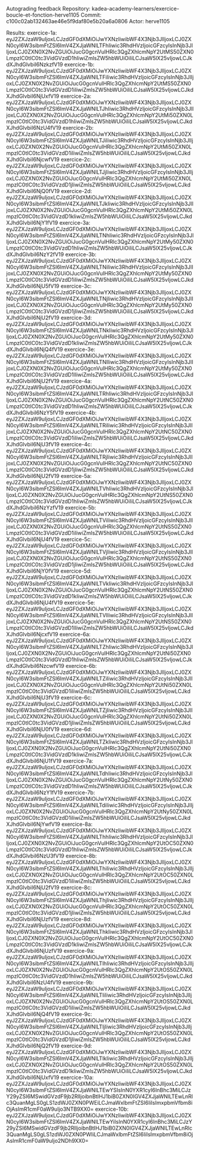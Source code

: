Autograding feedback
Repository: kadea-academy-learners/exercice-boucle-et-fonction-herve1105
Commit: c100c02ab132463ae46e5f9daf80e5b20a6a0806
Actor: herve1105

Results:
exercice-1a: eyJ2ZXJzaW9uIjoxLCJzdGF0dXMiOiJwYXNzIiwibWF4X3Njb3JlIjoxLCJ0ZXN0cyI6W3sibmFtZSI6ImV4ZXJjaWNlLTFhIiwic3RhdHVzIjoicGFzcyIsInNjb3JlIjoxLCJ0ZXN0X2NvZGUiOiJucG0gcnVuIHRlc3QgZXhlcmNpY2UtMS50ZXN0LmpzIC0tIC0tc3VidGVzdD1hIiwiZmlsZW5hbWUiOiIiLCJsaW5lX25vIjowLCJkdXJhdGlvbiI6NzkzfV19
exercice-1b: eyJ2ZXJzaW9uIjoxLCJzdGF0dXMiOiJwYXNzIiwibWF4X3Njb3JlIjoxLCJ0ZXN0cyI6W3sibmFtZSI6ImV4ZXJjaWNlLTFiIiwic3RhdHVzIjoicGFzcyIsInNjb3JlIjoxLCJ0ZXN0X2NvZGUiOiJucG0gcnVuIHRlc3QgZXhlcmNpY2UtMS50ZXN0LmpzIC0tIC0tc3VidGVzdD1iIiwiZmlsZW5hbWUiOiIiLCJsaW5lX25vIjowLCJkdXJhdGlvbiI6NjUxfV19
exercice-2a: eyJ2ZXJzaW9uIjoxLCJzdGF0dXMiOiJwYXNzIiwibWF4X3Njb3JlIjoxLCJ0ZXN0cyI6W3sibmFtZSI6ImV4ZXJjaWNlLTJhIiwic3RhdHVzIjoicGFzcyIsInNjb3JlIjoxLCJ0ZXN0X2NvZGUiOiJucG0gcnVuIHRlc3QgZXhlcmNpY2UtMi50ZXN0LmpzIC0tIC0tc3VidGVzdD1hIiwiZmlsZW5hbWUiOiIiLCJsaW5lX25vIjowLCJkdXJhdGlvbiI6NzU4fV19
exercice-2b: eyJ2ZXJzaW9uIjoxLCJzdGF0dXMiOiJwYXNzIiwibWF4X3Njb3JlIjoxLCJ0ZXN0cyI6W3sibmFtZSI6ImV4ZXJjaWNlLTJiIiwic3RhdHVzIjoicGFzcyIsInNjb3JlIjoxLCJ0ZXN0X2NvZGUiOiJucG0gcnVuIHRlc3QgZXhlcmNpY2UtMi50ZXN0LmpzIC0tIC0tc3VidGVzdD1iIiwiZmlsZW5hbWUiOiIiLCJsaW5lX25vIjowLCJkdXJhdGlvbiI6NjcwfV19
exercice-2c: eyJ2ZXJzaW9uIjoxLCJzdGF0dXMiOiJwYXNzIiwibWF4X3Njb3JlIjoxLCJ0ZXN0cyI6W3sibmFtZSI6ImV4ZXJjaWNlLTJjIiwic3RhdHVzIjoicGFzcyIsInNjb3JlIjoxLCJ0ZXN0X2NvZGUiOiJucG0gcnVuIHRlc3QgZXhlcmNpY2UtMi50ZXN0LmpzIC0tIC0tc3VidGVzdD1jIiwiZmlsZW5hbWUiOiIiLCJsaW5lX25vIjowLCJkdXJhdGlvbiI6NjQ0fV19
exercice-2d: eyJ2ZXJzaW9uIjoxLCJzdGF0dXMiOiJwYXNzIiwibWF4X3Njb3JlIjoxLCJ0ZXN0cyI6W3sibmFtZSI6ImV4ZXJjaWNlLTJkIiwic3RhdHVzIjoicGFzcyIsInNjb3JlIjoxLCJ0ZXN0X2NvZGUiOiJucG0gcnVuIHRlc3QgZXhlcmNpY2UtMi50ZXN0LmpzIC0tIC0tc3VidGVzdD1kIiwiZmlsZW5hbWUiOiIiLCJsaW5lX25vIjowLCJkdXJhdGlvbiI6NjY1fV19
exercice-3a: eyJ2ZXJzaW9uIjoxLCJzdGF0dXMiOiJwYXNzIiwibWF4X3Njb3JlIjoxLCJ0ZXN0cyI6W3sibmFtZSI6ImV4ZXJjaWNlLTNhIiwic3RhdHVzIjoicGFzcyIsInNjb3JlIjoxLCJ0ZXN0X2NvZGUiOiJucG0gcnVuIHRlc3QgZXhlcmNpY2UtMy50ZXN0LmpzIC0tIC0tc3VidGVzdD1hIiwiZmlsZW5hbWUiOiIiLCJsaW5lX25vIjowLCJkdXJhdGlvbiI6NzY2fV19
exercice-3b: eyJ2ZXJzaW9uIjoxLCJzdGF0dXMiOiJwYXNzIiwibWF4X3Njb3JlIjoxLCJ0ZXN0cyI6W3sibmFtZSI6ImV4ZXJjaWNlLTNiIiwic3RhdHVzIjoicGFzcyIsInNjb3JlIjoxLCJ0ZXN0X2NvZGUiOiJucG0gcnVuIHRlc3QgZXhlcmNpY2UtMy50ZXN0LmpzIC0tIC0tc3VidGVzdD1iIiwiZmlsZW5hbWUiOiIiLCJsaW5lX25vIjowLCJkdXJhdGlvbiI6NjU5fV19
exercice-3c: eyJ2ZXJzaW9uIjoxLCJzdGF0dXMiOiJwYXNzIiwibWF4X3Njb3JlIjoxLCJ0ZXN0cyI6W3sibmFtZSI6ImV4ZXJjaWNlLTNjIiwic3RhdHVzIjoicGFzcyIsInNjb3JlIjoxLCJ0ZXN0X2NvZGUiOiJucG0gcnVuIHRlc3QgZXhlcmNpY2UtMy50ZXN0LmpzIC0tIC0tc3VidGVzdD1jIiwiZmlsZW5hbWUiOiIiLCJsaW5lX25vIjowLCJkdXJhdGlvbiI6NjU2fV19
exercice-3d: eyJ2ZXJzaW9uIjoxLCJzdGF0dXMiOiJwYXNzIiwibWF4X3Njb3JlIjoxLCJ0ZXN0cyI6W3sibmFtZSI6ImV4ZXJjaWNlLTNkIiwic3RhdHVzIjoicGFzcyIsInNjb3JlIjoxLCJ0ZXN0X2NvZGUiOiJucG0gcnVuIHRlc3QgZXhlcmNpY2UtMy50ZXN0LmpzIC0tIC0tc3VidGVzdD1kIiwiZmlsZW5hbWUiOiIiLCJsaW5lX25vIjowLCJkdXJhdGlvbiI6NjQ4fV19
exercice-3e: eyJ2ZXJzaW9uIjoxLCJzdGF0dXMiOiJwYXNzIiwibWF4X3Njb3JlIjoxLCJ0ZXN0cyI6W3sibmFtZSI6ImV4ZXJjaWNlLTNlIiwic3RhdHVzIjoicGFzcyIsInNjb3JlIjoxLCJ0ZXN0X2NvZGUiOiJucG0gcnVuIHRlc3QgZXhlcmNpY2UtMy50ZXN0LmpzIC0tIC0tc3VidGVzdD1lIiwiZmlsZW5hbWUiOiIiLCJsaW5lX25vIjowLCJkdXJhdGlvbiI6NjU2fV19
exercice-4a: eyJ2ZXJzaW9uIjoxLCJzdGF0dXMiOiJwYXNzIiwibWF4X3Njb3JlIjoxLCJ0ZXN0cyI6W3sibmFtZSI6ImV4ZXJjaWNlLTRhIiwic3RhdHVzIjoicGFzcyIsInNjb3JlIjoxLCJ0ZXN0X2NvZGUiOiJucG0gcnVuIHRlc3QgZXhlcmNpY2UtNC50ZXN0LmpzIC0tIC0tc3VidGVzdD1hIiwiZmlsZW5hbWUiOiIiLCJsaW5lX25vIjowLCJkdXJhdGlvbiI6NzY5fV19
exercice-4b: eyJ2ZXJzaW9uIjoxLCJzdGF0dXMiOiJwYXNzIiwibWF4X3Njb3JlIjoxLCJ0ZXN0cyI6W3sibmFtZSI6ImV4ZXJjaWNlLTRiIiwic3RhdHVzIjoicGFzcyIsInNjb3JlIjoxLCJ0ZXN0X2NvZGUiOiJucG0gcnVuIHRlc3QgZXhlcmNpY2UtNC50ZXN0LmpzIC0tIC0tc3VidGVzdD1iIiwiZmlsZW5hbWUiOiIiLCJsaW5lX25vIjowLCJkdXJhdGlvbiI6NjU3fV19
exercice-4c: eyJ2ZXJzaW9uIjoxLCJzdGF0dXMiOiJwYXNzIiwibWF4X3Njb3JlIjoxLCJ0ZXN0cyI6W3sibmFtZSI6ImV4ZXJjaWNlLTRjIiwic3RhdHVzIjoicGFzcyIsInNjb3JlIjoxLCJ0ZXN0X2NvZGUiOiJucG0gcnVuIHRlc3QgZXhlcmNpY2UtNC50ZXN0LmpzIC0tIC0tc3VidGVzdD1jIiwiZmlsZW5hbWUiOiIiLCJsaW5lX25vIjowLCJkdXJhdGlvbiI6NjU2fV19
exercice-5a: eyJ2ZXJzaW9uIjoxLCJzdGF0dXMiOiJwYXNzIiwibWF4X3Njb3JlIjoxLCJ0ZXN0cyI6W3sibmFtZSI6ImV4ZXJjaWNlLTVhIiwic3RhdHVzIjoicGFzcyIsInNjb3JlIjoxLCJ0ZXN0X2NvZGUiOiJucG0gcnVuIHRlc3QgZXhlcmNpY2UtNS50ZXN0LmpzIC0tIC0tc3VidGVzdD1hIiwiZmlsZW5hbWUiOiIiLCJsaW5lX25vIjowLCJkdXJhdGlvbiI6NzYzfV19
exercice-5b: eyJ2ZXJzaW9uIjoxLCJzdGF0dXMiOiJwYXNzIiwibWF4X3Njb3JlIjoxLCJ0ZXN0cyI6W3sibmFtZSI6ImV4ZXJjaWNlLTViIiwic3RhdHVzIjoicGFzcyIsInNjb3JlIjoxLCJ0ZXN0X2NvZGUiOiJucG0gcnVuIHRlc3QgZXhlcmNpY2UtNS50ZXN0LmpzIC0tIC0tc3VidGVzdD1iIiwiZmlsZW5hbWUiOiIiLCJsaW5lX25vIjowLCJkdXJhdGlvbiI6NjU4fV19
exercice-5c: eyJ2ZXJzaW9uIjoxLCJzdGF0dXMiOiJwYXNzIiwibWF4X3Njb3JlIjoxLCJ0ZXN0cyI6W3sibmFtZSI6ImV4ZXJjaWNlLTVjIiwic3RhdHVzIjoicGFzcyIsInNjb3JlIjoxLCJ0ZXN0X2NvZGUiOiJucG0gcnVuIHRlc3QgZXhlcmNpY2UtNS50ZXN0LmpzIC0tIC0tc3VidGVzdD1jIiwiZmlsZW5hbWUiOiIiLCJsaW5lX25vIjowLCJkdXJhdGlvbiI6NjY0fV19
exercice-5d: eyJ2ZXJzaW9uIjoxLCJzdGF0dXMiOiJwYXNzIiwibWF4X3Njb3JlIjoxLCJ0ZXN0cyI6W3sibmFtZSI6ImV4ZXJjaWNlLTVkIiwic3RhdHVzIjoicGFzcyIsInNjb3JlIjoxLCJ0ZXN0X2NvZGUiOiJucG0gcnVuIHRlc3QgZXhlcmNpY2UtNS50ZXN0LmpzIC0tIC0tc3VidGVzdD1kIiwiZmlsZW5hbWUiOiIiLCJsaW5lX25vIjowLCJkdXJhdGlvbiI6NjU4fV19
exercice-5e: eyJ2ZXJzaW9uIjoxLCJzdGF0dXMiOiJwYXNzIiwibWF4X3Njb3JlIjoxLCJ0ZXN0cyI6W3sibmFtZSI6ImV4ZXJjaWNlLTVlIiwic3RhdHVzIjoicGFzcyIsInNjb3JlIjoxLCJ0ZXN0X2NvZGUiOiJucG0gcnVuIHRlc3QgZXhlcmNpY2UtNS50ZXN0LmpzIC0tIC0tc3VidGVzdD1lIiwiZmlsZW5hbWUiOiIiLCJsaW5lX25vIjowLCJkdXJhdGlvbiI6NjcxfV19
exercice-6a: eyJ2ZXJzaW9uIjoxLCJzdGF0dXMiOiJwYXNzIiwibWF4X3Njb3JlIjoxLCJ0ZXN0cyI6W3sibmFtZSI6ImV4ZXJjaWNlLTZhIiwic3RhdHVzIjoicGFzcyIsInNjb3JlIjoxLCJ0ZXN0X2NvZGUiOiJucG0gcnVuIHRlc3QgZXhlcmNpY2UtNi50ZXN0LmpzIC0tIC0tc3VidGVzdD1hIiwiZmlsZW5hbWUiOiIiLCJsaW5lX25vIjowLCJkdXJhdGlvbiI6NzcwfV19
exercice-6b: eyJ2ZXJzaW9uIjoxLCJzdGF0dXMiOiJwYXNzIiwibWF4X3Njb3JlIjoxLCJ0ZXN0cyI6W3sibmFtZSI6ImV4ZXJjaWNlLTZiIiwic3RhdHVzIjoicGFzcyIsInNjb3JlIjoxLCJ0ZXN0X2NvZGUiOiJucG0gcnVuIHRlc3QgZXhlcmNpY2UtNi50ZXN0LmpzIC0tIC0tc3VidGVzdD1iIiwiZmlsZW5hbWUiOiIiLCJsaW5lX25vIjowLCJkdXJhdGlvbiI6NjU3fV19
exercice-6c: eyJ2ZXJzaW9uIjoxLCJzdGF0dXMiOiJwYXNzIiwibWF4X3Njb3JlIjoxLCJ0ZXN0cyI6W3sibmFtZSI6ImV4ZXJjaWNlLTZjIiwic3RhdHVzIjoicGFzcyIsInNjb3JlIjoxLCJ0ZXN0X2NvZGUiOiJucG0gcnVuIHRlc3QgZXhlcmNpY2UtNi50ZXN0LmpzIC0tIC0tc3VidGVzdD1jIiwiZmlsZW5hbWUiOiIiLCJsaW5lX25vIjowLCJkdXJhdGlvbiI6NjU0fV19
exercice-6d: eyJ2ZXJzaW9uIjoxLCJzdGF0dXMiOiJwYXNzIiwibWF4X3Njb3JlIjoxLCJ0ZXN0cyI6W3sibmFtZSI6ImV4ZXJjaWNlLTZkIiwic3RhdHVzIjoicGFzcyIsInNjb3JlIjoxLCJ0ZXN0X2NvZGUiOiJucG0gcnVuIHRlc3QgZXhlcmNpY2UtNi50ZXN0LmpzIC0tIC0tc3VidGVzdD1kIiwiZmlsZW5hbWUiOiIiLCJsaW5lX25vIjowLCJkdXJhdGlvbiI6NjU1fV19
exercice-7a: eyJ2ZXJzaW9uIjoxLCJzdGF0dXMiOiJwYXNzIiwibWF4X3Njb3JlIjoxLCJ0ZXN0cyI6W3sibmFtZSI6ImV4ZXJjaWNlLTdhIiwic3RhdHVzIjoicGFzcyIsInNjb3JlIjoxLCJ0ZXN0X2NvZGUiOiJucG0gcnVuIHRlc3QgZXhlcmNpY2UtNy50ZXN0LmpzIC0tIC0tc3VidGVzdD1hIiwiZmlsZW5hbWUiOiIiLCJsaW5lX25vIjowLCJkdXJhdGlvbiI6NzY1fV19
exercice-7b: eyJ2ZXJzaW9uIjoxLCJzdGF0dXMiOiJwYXNzIiwibWF4X3Njb3JlIjoxLCJ0ZXN0cyI6W3sibmFtZSI6ImV4ZXJjaWNlLTdiIiwic3RhdHVzIjoicGFzcyIsInNjb3JlIjoxLCJ0ZXN0X2NvZGUiOiJucG0gcnVuIHRlc3QgZXhlcmNpY2UtNy50ZXN0LmpzIC0tIC0tc3VidGVzdD1iIiwiZmlsZW5hbWUiOiIiLCJsaW5lX25vIjowLCJkdXJhdGlvbiI6NjYwfV19
exercice-8a: eyJ2ZXJzaW9uIjoxLCJzdGF0dXMiOiJwYXNzIiwibWF4X3Njb3JlIjoxLCJ0ZXN0cyI6W3sibmFtZSI6ImV4ZXJjaWNlLThhIiwic3RhdHVzIjoicGFzcyIsInNjb3JlIjoxLCJ0ZXN0X2NvZGUiOiJucG0gcnVuIHRlc3QgZXhlcmNpY2UtOC50ZXN0LmpzIC0tIC0tc3VidGVzdD1hIiwiZmlsZW5hbWUiOiIiLCJsaW5lX25vIjowLCJkdXJhdGlvbiI6NzU3fV19
exercice-8b: eyJ2ZXJzaW9uIjoxLCJzdGF0dXMiOiJwYXNzIiwibWF4X3Njb3JlIjoxLCJ0ZXN0cyI6W3sibmFtZSI6ImV4ZXJjaWNlLThiIiwic3RhdHVzIjoicGFzcyIsInNjb3JlIjoxLCJ0ZXN0X2NvZGUiOiJucG0gcnVuIHRlc3QgZXhlcmNpY2UtOC50ZXN0LmpzIC0tIC0tc3VidGVzdD1iIiwiZmlsZW5hbWUiOiIiLCJsaW5lX25vIjowLCJkdXJhdGlvbiI6NjU2fV19
exercice-8c: eyJ2ZXJzaW9uIjoxLCJzdGF0dXMiOiJwYXNzIiwibWF4X3Njb3JlIjoxLCJ0ZXN0cyI6W3sibmFtZSI6ImV4ZXJjaWNlLThjIiwic3RhdHVzIjoicGFzcyIsInNjb3JlIjoxLCJ0ZXN0X2NvZGUiOiJucG0gcnVuIHRlc3QgZXhlcmNpY2UtOC50ZXN0LmpzIC0tIC0tc3VidGVzdD1jIiwiZmlsZW5hbWUiOiIiLCJsaW5lX25vIjowLCJkdXJhdGlvbiI6NjUzfV19
exercice-8d: eyJ2ZXJzaW9uIjoxLCJzdGF0dXMiOiJwYXNzIiwibWF4X3Njb3JlIjoxLCJ0ZXN0cyI6W3sibmFtZSI6ImV4ZXJjaWNlLThkIiwic3RhdHVzIjoicGFzcyIsInNjb3JlIjoxLCJ0ZXN0X2NvZGUiOiJucG0gcnVuIHRlc3QgZXhlcmNpY2UtOC50ZXN0LmpzIC0tIC0tc3VidGVzdD1kIiwiZmlsZW5hbWUiOiIiLCJsaW5lX25vIjowLCJkdXJhdGlvbiI6NjUzfV19
exercice-9a: eyJ2ZXJzaW9uIjoxLCJzdGF0dXMiOiJwYXNzIiwibWF4X3Njb3JlIjoxLCJ0ZXN0cyI6W3sibmFtZSI6ImV4ZXJjaWNlLTlhIiwic3RhdHVzIjoicGFzcyIsInNjb3JlIjoxLCJ0ZXN0X2NvZGUiOiJucG0gcnVuIHRlc3QgZXhlcmNpY2UtOS50ZXN0LmpzIC0tIC0tc3VidGVzdD1hIiwiZmlsZW5hbWUiOiIiLCJsaW5lX25vIjowLCJkdXJhdGlvbiI6NzU4fV19
exercice-9b: eyJ2ZXJzaW9uIjoxLCJzdGF0dXMiOiJwYXNzIiwibWF4X3Njb3JlIjoxLCJ0ZXN0cyI6W3sibmFtZSI6ImV4ZXJjaWNlLTliIiwic3RhdHVzIjoicGFzcyIsInNjb3JlIjoxLCJ0ZXN0X2NvZGUiOiJucG0gcnVuIHRlc3QgZXhlcmNpY2UtOS50ZXN0LmpzIC0tIC0tc3VidGVzdD1iIiwiZmlsZW5hbWUiOiIiLCJsaW5lX25vIjowLCJkdXJhdGlvbiI6NjQ4fV19
exercice-9c: eyJ2ZXJzaW9uIjoxLCJzdGF0dXMiOiJwYXNzIiwibWF4X3Njb3JlIjoxLCJ0ZXN0cyI6W3sibmFtZSI6ImV4ZXJjaWNlLTljIiwic3RhdHVzIjoicGFzcyIsInNjb3JlIjoxLCJ0ZXN0X2NvZGUiOiJucG0gcnVuIHRlc3QgZXhlcmNpY2UtOS50ZXN0LmpzIC0tIC0tc3VidGVzdD1jIiwiZmlsZW5hbWUiOiIiLCJsaW5lX25vIjowLCJkdXJhdGlvbiI6NjQ2fV19
exercice-9d: eyJ2ZXJzaW9uIjoxLCJzdGF0dXMiOiJwYXNzIiwibWF4X3Njb3JlIjoxLCJ0ZXN0cyI6W3sibmFtZSI6ImV4ZXJjaWNlLTlkIiwic3RhdHVzIjoicGFzcyIsInNjb3JlIjoxLCJ0ZXN0X2NvZGUiOiJucG0gcnVuIHRlc3QgZXhlcmNpY2UtOS50ZXN0LmpzIC0tIC0tc3VidGVzdD1kIiwiZmlsZW5hbWUiOiIiLCJsaW5lX25vIjowLCJkdXJhdGlvbiI6NjUxfV19
exercice-10a: eyJ2ZXJzaW9uIjoxLCJzdGF0dXMiOiJwYXNzIiwibWF4X3Njb3JlIjoxLCJ0ZXN0cyI6W3sibmFtZSI6ImV4ZXJjaWNlLTEwYSIsInN0YXR1cyI6InBhc3MiLCJzY29yZSI6MSwidGVzdF9jb2RlIjoibnBtIHJ1biB0ZXN0IGV4ZXJjaWNlLTEwLnRlc3QuanMgLS0gLS1zdWJ0ZXN0PWEiLCJmaWxlbmFtZSI6IiIsImxpbmVfbm8iOjAsImR1cmF0aW9uIjo3NTB9XX0=
exercice-10b: eyJ2ZXJzaW9uIjoxLCJzdGF0dXMiOiJwYXNzIiwibWF4X3Njb3JlIjoxLCJ0ZXN0cyI6W3sibmFtZSI6ImV4ZXJjaWNlLTEwYiIsInN0YXR1cyI6InBhc3MiLCJzY29yZSI6MSwidGVzdF9jb2RlIjoibnBtIHJ1biB0ZXN0IGV4ZXJjaWNlLTEwLnRlc3QuanMgLS0gLS1zdWJ0ZXN0PWIiLCJmaWxlbmFtZSI6IiIsImxpbmVfbm8iOjAsImR1cmF0aW9uIjo2NDh9XX0=
